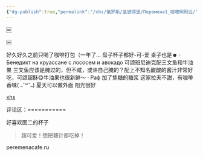 ```yaml
---
{"dg-publish":true,"permalink":"/xhs/俄罗斯/圣彼得堡/Перемена1_咖喱咧附近/","tags":["rednote","圣彼得堡"],"updated":"2025-03-20T22:46:14.642+08:00"}
---
```


￼

￼
 

好久好久之前只喝了咖啡打包（一年了…
盘子杯子都好-可-爱 桌子也是☻
· Бенедикт на круассане с лососем и авокадо 可颂班尼迪克配三文鱼和牛油果 三文鱼应该是腌过的，但不咸，或许自己腌的？配上不知名酸酸的酱汁非常好吃，可颂超酥😋牛油果也很新鲜～
· Раф 加了焦糖的糖浆 这家拉夫不甜，有咖啡香味( ᎔˘꒳˘᎔)
夏天可以做外面 阳光很好

[xhs](https://www.xiaohongshu.com/explore/664b6423000000000c01affe?xsec_token=ABkyZdu_tXDq37cImUKWy1o8rUM7Etsie1QP5q7oOloFY=&xsec_source=pc_user)

评论区：===========

好喜欢图二的杯子

> 超可爱！想把糖针都吃掉！

peremenacafe.ru